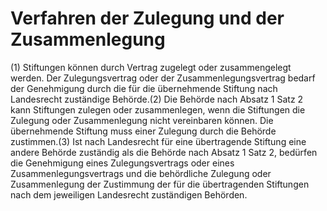 # Verfahren der Zulegung und der Zusammenlegung

(1) Stiftungen können durch Vertrag zugelegt oder zusammengelegt werden. Der Zulegungsvertrag oder der Zusammenlegungsvertrag bedarf der Genehmigung durch die für die übernehmende Stiftung nach Landesrecht zuständige Behörde.(2) Die Behörde nach Absatz 1 Satz 2 kann Stiftungen zulegen oder zusammenlegen, wenn die Stiftungen die Zulegung oder Zusammenlegung nicht vereinbaren können. Die übernehmende Stiftung muss einer Zulegung durch die Behörde zustimmen.(3) Ist nach Landesrecht für eine übertragende Stiftung eine andere Behörde zuständig als die Behörde nach Absatz 1 Satz 2, bedürfen die Genehmigung eines Zulegungsvertrags oder eines Zusammenlegungsvertrags und die behördliche Zulegung oder Zusammenlegung der Zustimmung der für die übertragenden Stiftungen nach dem jeweiligen Landesrecht zuständigen Behörden. 

